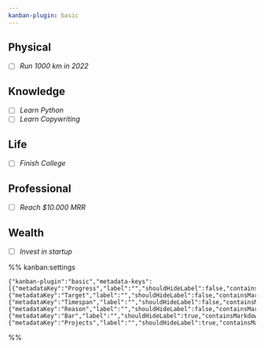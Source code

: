 ```yaml
---
kanban-plugin: basic
---
```


## Physical

* [ ] *Run 1000 km in 2022*

## Knowledge

* [ ] *Learn Python*
* [ ] *Learn Copywriting*

## Life

* [ ] *Finish College*

## Professional

* [ ] *Reach $10.000 MRR*

## Wealth

* [ ] *Invest in startup*

%% kanban:settings

````
{"kanban-plugin":"basic","metadata-keys":[{"metadataKey":"Progress","label":"","shouldHideLabel":false,"containsMarkdown":false},{"metadataKey":"Target","label":"","shouldHideLabel":false,"containsMarkdown":false},{"metadataKey":"Timespan","label":"","shouldHideLabel":false,"containsMarkdown":true},{"metadataKey":"Reason","label":"","shouldHideLabel":false,"containsMarkdown":true},{"metadataKey":"Bar","label":"","shouldHideLabel":true,"containsMarkdown":true},{"metadataKey":"Projects","label":"","shouldHideLabel":true,"containsMarkdown":true}]}
````

%%

